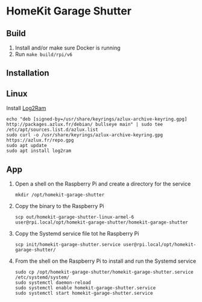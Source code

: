 # HomeKit Garage Shutter

## Build

1. Install and/or make sure Docker is running
2. Run `make build/rpi/v6`


## Installation

## Linux

Install [Log2Ram](https://github.com/azlux/log2ram)

```
echo "deb [signed-by=/usr/share/keyrings/azlux-archive-keyring.gpg] http://packages.azlux.fr/debian/ bullseye main" | sudo tee /etc/apt/sources.list.d/azlux.list
sudo curl -o /usr/share/keyrings/azlux-archive-keyring.gpg  https://azlux.fr/repo.gpg
sudo apt update
sudo apt install log2ram
```


## App

1. Open a shell on the Raspberry Pi and create a directory for the service
   ```
   mkdir /opt/homekit-garage-shutter
   ```
2. Copy the binary to the Raspberry Pi
   ```
   scp out/homekit-garage-shutter-linux-armel-6 user@rpi.local/opt/homekit-garage-shutter/homekit-garage-shutter
   ```
3. Copy the Systemd service file  tot he Raspberry Pi
   ```
   scp init/homekit-garage-shutter.service user@rpi.local/opt/homekit-garage-shutter/
   ```
4. From the shell on the Raspberry Pi to install and run the Systemd service
   ```
   sudo cp /opt/homekit-garage-shutter/homekit-garage-shutter.service /etc/systemd/system/
   sudo systemctl daemon-reload
   sudo systemctl enable homekit-garage-shutter.service
   sudo systemctl start homekit-garage-shutter.service
   ```